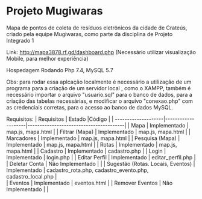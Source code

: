 # Projeto Mugiwaras
Mapa de pontos de coleta de resíduos eletrônicos da cidade de Crateús, criado pela equipe Mugiwaras, como parte da disciplina de Projeto Integrado 1

Link: http://mapa3878.rf.gd/dashboard.php (Necessário utilizar visualização Mobile, para melhor experiência)

Hospedagem Rodando Php 7.4, MySQL 5.7

Obs: para rodar essa aplcação localmente é necessário a utilização de um programa para a criação de um servidor local , como o XAMPP, também é necessário importar o arquivo "usuario.sql" para o banco de dados, para a criação das tabelas necessárias, e modificar o arquivo "conexao.php" com as credenciais corretas, para o acesso ao banco de dados MySQL.

Requisitos:
| Requisitos          | Estado             |Código                                  |
| --------------------|--------------------|----------------------------------------|
| Mapa                | Implementado       | map.js, mapa.html                      |
| Filtrar (Mapa)      | Implementado       | map.js, mapa.html                      |
| Marcadores          | Implementado       | map.js, mapa.html                      |
| Pesquisa (Mapa)     | Implementado       | map.js, mapa.html                      |
| Rotas               | Implementado       | map.js, mapa.html                      |
| Cadastro            | Implementado       | cadastro.php                           |
| Login               | Implementado       | login.php                              |
| Editar Perfil       | Implementado       | editar_perfil.php                      |
| Deletar Conta       | Não Implementado   |                                        |
| Sugestão (Rotas. Locais, Eventos)   | Implementado       | cadastro_rota.php, cadastro_evento.php, cadastro_local.php |                    
| Eventos             | Implementado       | eventos.html                           |
| Remover Eventos     | Não Implementado   |                                        |


